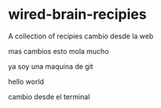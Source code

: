 # wired-brain-recipies
A collection of recipies
cambio desde la web



mas cambios esto mola mucho 


ya soy una maquina de git


hello world




cambio desde el terminal
